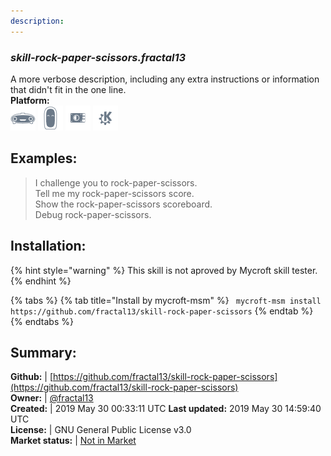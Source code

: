 ```yaml
---
description: 
---
```


### _skill-rock-paper-scissors.fractal13_  
A more verbose description, including any extra instructions or
information that didn't fit in the one line.  
**Platform:**  
 ![Mark I](../.gitbook/assets/mark-1-icon.png)  ![Mark II](../.gitbook/assets/mark-2-icon.png)  ![Picroft](../.gitbook/assets/picroft-icon.png)  ![plasmoid](../.gitbook/assets/kde.png)   
## Examples:  
> I challenge you to rock-paper-scissors.  
> Tell me my rock-paper-scissors score.  
> Show the rock-paper-scissors scoreboard.  
> Debug rock-paper-scissors.  
  
## Installation:  
{% hint style="warning" %}
This skill is not aproved by Mycroft skill tester.
{% endhint %}
    
{% tabs %}
{% tab title="Install by mycroft-msm" %}
``` mycroft-msm install https://github.com/fractal13/skill-rock-paper-scissors```
{% endtab %}
  {% endtabs %}
    
## Summary:  
**Github:** | [https://github.com/fractal13/skill-rock-paper-scissors](https://github.com/fractal13/skill-rock-paper-scissors)  
**Owner:** | [@fractal13](https://github.com/fractal13)  
**Created:** | 2019 May 30 00:33:11 UTC  **Last updated:** 2019 May 30 14:59:40 UTC  
**License:** | GNU General Public License v3.0  
**Market status:** | [Not in Market](https://market.mycroft.ai/skill/)  
